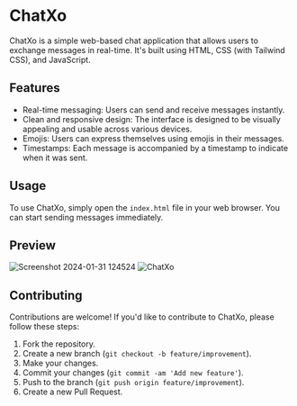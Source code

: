 # ChatXo

ChatXo is a simple web-based chat application that allows users to exchange messages in real-time. It's built using HTML, CSS (with Tailwind CSS), and JavaScript.

## Features

- Real-time messaging: Users can send and receive messages instantly.
- Clean and responsive design: The interface is designed to be visually appealing and usable across various devices.
- Emojis: Users can express themselves using emojis in their messages.
- Timestamps: Each message is accompanied by a timestamp to indicate when it was sent.

## Usage

To use ChatXo, simply open the `index.html` file in your web browser. You can start sending messages immediately.

## Preview

![Screenshot 2024-01-31 124524](https://github.com/sharmilidas33/ChatXo/assets/128738858/0f623b26-d1f7-47f5-a0a8-ee4a7d93eb6b)
![ChatXo](https://github.com/sharmilidas33/ChatXo/assets/128738858/f358efa1-c7a8-4f32-afaa-892b344a948d)


## Contributing

Contributions are welcome! If you'd like to contribute to ChatXo, please follow these steps:

1. Fork the repository.
2. Create a new branch (`git checkout -b feature/improvement`).
3. Make your changes.
4. Commit your changes (`git commit -am 'Add new feature'`).
5. Push to the branch (`git push origin feature/improvement`).
6. Create a new Pull Request.
